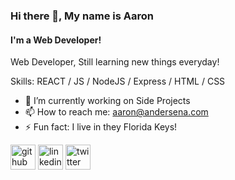 ### Hi there 👋, My name is Aaron
#### I'm a Web Developer!
Web Developer, Still learning new things everyday!

Skills: REACT / JS / NodeJS / Express / HTML / CSS

- 🔭 I’m currently working on Side Projects 
- 📫 How to reach me: aaron@andersena.com 
- ⚡ Fun fact: I live in they Florida Keys! 


[<img src='https://cdn.jsdelivr.net/npm/simple-icons@3.0.1/icons/github.svg' alt='github' height='40'>](https://github.com/anders529)  [<img src='https://cdn.jsdelivr.net/npm/simple-icons@3.0.1/icons/linkedin.svg' alt='linkedin' height='40'>](https://www.linkedin.com/in/anders529/)  [<img src='https://cdn.jsdelivr.net/npm/simple-icons@3.0.1/icons/twitter.svg' alt='twitter' height='40'>](https://twitter.com/anders529)
